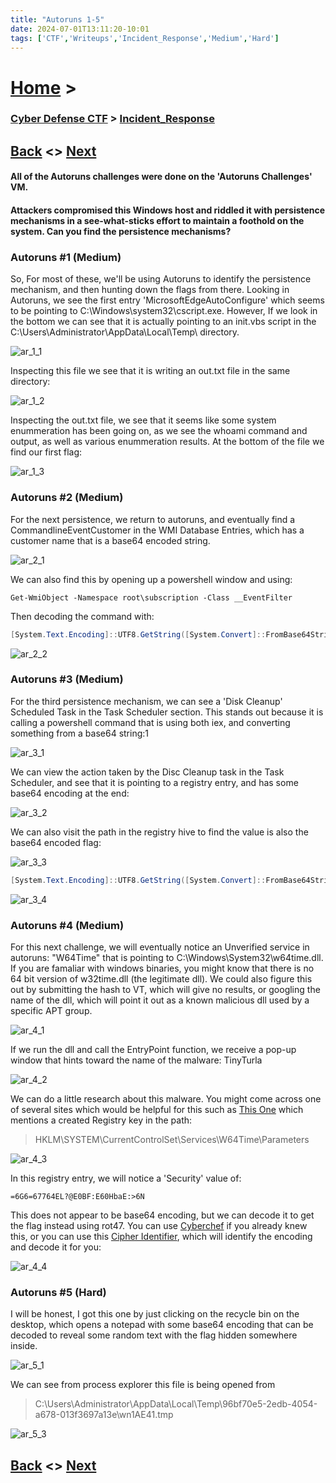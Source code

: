 ```yaml
---
title: "Autoruns 1-5"
date: 2024-07-01T13:11:20-10:01
tags: ['CTF','Writeups','Incident_Response','Medium','Hard']
---
```



# [Home](https://jjolley91.github.io/blog/) >

###  [Cyber Defense CTF](https://jjolley91.github.io/blog/level_effect_cyber_defense_ctf_2024/) >  [Incident_Response](https://jjolley91.github.io/blog/level_effect_cyber_defense_ctf_2024/Incident_Response/)

## [Back](https://jjolley91.github.io/blog/level_effect_cyber_defense_ctf_2024/Incident_Response/newws_flash_1_2)  <> [Next](https://jjolley91.github.io/blog/level_effect_cyber_defense_ctf_2024/Incident_Response/sch)


#### All of the Autoruns challenges were done on the 'Autoruns Challenges' VM.

#### Attackers compromised this Windows host and riddled it with persistence mechanisms in a see-what-sticks effort to maintain a foothold on the system. Can you find the persistence mechanisms?


### Autoruns #1 (Medium)

So, For most of these, we'll be using Autoruns to identify the persistence mechanism, and then hunting down the flags from there. Looking in Autoruns, we see the first entry 'MicrosoftEdgeAutoConfigure' which seems to be pointing to C:\Windows\system32\cscript.exe. However, If we look in the bottom we can see that it is actually pointing to an init.vbs script in the C:\Users\Administrator\AppData\Local\Temp\ directory. 

![ar_1_1](https://github.com/jjolley91/blog/tree/main/static/le_ctf_24/ar_1_1.png?raw=true)


Inspecting this file we see that it is writing an out.txt file in the same directory: 

![ar_1_2](https://github.com/jjolley91/blog/tree/main/static/le_ctf_24/ar_1_2.png?raw=true)

Inspecting the out.txt  file, we see that it seems like some system enummeration has been going on, as we see the whoami command and output, as well as various enummeration results. At the bottom of the file we find our first flag:

![ar_1_3](https://github.com/jjolley91/blog/tree/main/static/le_ctf_24/ar_1_3.png?raw=true)

### Autoruns #2 (Medium)

For the next persistence, we return to autoruns, and eventually find a CommandlineEventCustomer in the WMI Database Entries, which has a customer name that is a base64 encoded string. 

![ar_2_1](https://github.com/jjolley91/blog/tree/main/static/le_ctf_24/ar_2_1.png?raw=true)

We can also find this by opening up a powershell window and using: 
```
Get-WmiObject -Namespace root\subscription -Class __EventFilter
```
Then decoding the command with: 

```powershell
[System.Text.Encoding]::UTF8.GetString([System.Convert]::FromBase64String("bGV2ZWxlZmZlY3R7YW5vdGhlcl9vbmVfYml0ZXNfdGhlX2R1c3R9"))
```

![ar_2_2](https://github.com/jjolley91/blog/tree/main/static/le_ctf_24/ar_2_2.png?raw=true)

### Autoruns #3 (Medium)

For the third persistence mechanism, we can see a 'Disk Cleanup' Scheduled Task in the Task Scheduler section. This stands out because it is calling a powershell command that is using both iex, and converting something from a base64 string:1

![ar_3_1](https://github.com/jjolley91/blog/tree/main/static/le_ctf_24/ar_3_1.png?raw=true)

We can view the action taken by the Disc Cleanup task in the Task Scheduler, and see that it is pointing to a registry entry, and has some base64 encoding at the end:

![ar_3_2](https://github.com/jjolley91/blog/tree/main/static/le_ctf_24/ar_3_2.png?raw=true)

We can also visit the path in the registry hive to find the value is also the base64 encoded flag:

![ar_3_3](https://github.com/jjolley91/blog/tree/main/static/le_ctf_24/ar_3_3.png?raw=true)


```powershell
[System.Text.Encoding]::UTF8.GetString([System.Convert]::FromBase64String("bGV2ZWxlZmZlY3R7aXRzX2JlY29taW5nX3NlbGZfYXdhcmV9"))
```

![ar_3_4](https://github.com/jjolley91/blog/tree/main/static/le_ctf_24/ar_3_4.png?raw=true)

### Autoruns #4 (Medium)

For this next challenge, we will eventually notice an Unverified service in autoruns: "W64Time" that is pointing to C:\Windows\System32\w64time.dll. If you are famaliar with windows binaries, you might know that there is no 64 bit version of w32time.dll (the legitimate dll). We could also figure this out by submitting the hash to VT, which will give no results, or googling the name of the dll, which will point it out as a known malicious dll used by a specific APT group. 

![ar_4_1](https://github.com/jjolley91/blog/tree/main/static/le_ctf_24/ar_4_1.png?raw=true)

If we run the dll and call the EntryPoint function, we receive a pop-up window that hints toward the name of the malware: TinyTurla


![ar_4_2](https://github.com/jjolley91/blog/tree/main/static/le_ctf_24/ar_4_2.png?raw=true)

We can do a little research about this malware. You might come across one of several sites which would be helpful for this such as [This One](https://unit42.paloaltonetworks.com/turla-pensive-ursa-threat-assessment/) which mentions a created Registry key in the path: 

> HKLM\SYSTEM\CurrentControlSet\Services\W64Time\Parameters

![ar_4_3](https://github.com/jjolley91/blog/tree/main/static/le_ctf_24/ar_4_3.png?raw=true)

In this registry entry, we will notice a 'Security' value of: 
```
=6G6=67764EL?@E0BF:E60HbaE:>6N
```
This does not appear to be base64 encoding, but we can decode it to get the flag instead using rot47. You can use [Cyberchef](https://cyberchef.org/) if you already knew this, or you can use this [Cipher Identifier](https://www.dcode.fr/cipher-identifier), which will identify the encoding and decode it for you:

![ar_4_4](https://github.com/jjolley91/blog/tree/main/static/le_ctf_24/ar_4_4.png?raw=true)


### Autoruns #5 (Hard)

I will be honest, I got this one by just clicking on the recycle bin on the desktop, which opens a notepad with some base64 encoding that can be decoded to reveal some random text with the flag hidden somewhere inside.

![ar_5_1](https://github.com/jjolley91/blog/tree/main/static/le_ctf_24/ar_5_1.png?raw=true)

We can see from process explorer this file is being opened from 

> C:\Users\Administrator\AppData\Local\Temp\96bf70e5-2edb-4054-a678-013f3697a13e\wn1AE41.tmp

![ar_5_3](https://github.com/jjolley91/blog/tree/main/static/le_ctf_24/ar_5_3.png?raw=true)


## [Back](https://jjolley91.github.io/blog/level_effect_cyber_defense_ctf_2024/Incident_Response/newws_flash_1_2)  <> [Next](https://jjolley91.github.io/blog/level_effect_cyber_defense_ctf_2024/Incident_Response/sch)

